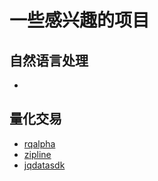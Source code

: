 # 一些感兴趣的项目

## 自然语言处理

- 


## 量化交易

- [rqalpha](https://github.com/ricequant/rqalpha.git)
- [zipline](https://github.com/quantopian/zipline.git)
- [jqdatasdk](https://github.com/JoinQuant/jqdatasdk.git)


